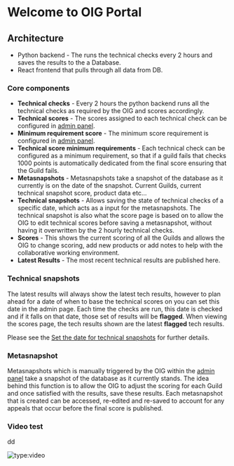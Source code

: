 # Welcome to OIG Portal



## Architecture 

* Python backend - The runs the technical checks every 2 hours and saves the results to the a Database.
* React frontend that pulls through all data from DB.


### Core components

* **Technical checks** - Every 2 hours the python backend runs all the technical checks as required by the OIG and scores accordingly. 
* **Technical scores** - The scores assigned to each technical check can be configured in [admin panel](admin.md). 
* **Minimum requirement score** - The minimum score requirement is configured in [admin panel](admin.md).
* **Technical score minimum requirements** - Each technical check can be configured as a minimum requirement, so that if a guild fails that checks 1000 points is automatically dedicated from the final score ensuring that the Guild fails.
* **Metasnapshots** - Metasnapshots take a snapshot of the database as it currently is on the date of the snapshot. Current Guilds, current technical snapshot score, product data etc...
* **Technical snapshots** - Allows saving the state of technical checks of a specific date, which acts as a input for the metasnapshots. The technical snapshot is also what the score page is based on to allow the OIG to edit technical scores before saving a metasnapshot, without having it overwritten by the 2 hourly technical checks. 
* **Scores** - This shows the current scoring of all the Guilds and allows the OIG to change scoring, add new products or add notes to help with the collaborative working environment.
* **Latest Results** - The most recent technical results are published here. 



### Technical snapshots

The latest results will always show the latest tech results, however to plan ahead for a date of when to base the technical scores on you can set this date in the admin page. Each time the checks are run, this date is checked and if it falls on that date, those set of results will be **flagged**. When viewing the scores page, the tech results shown are the latest **flagged** tech results.

Please see the [Set the date for technical snapshots](admin.md) for further details.

### Metasnapshot

Metasnapshots which is manually triggered by the OIG within the [admin panel](admin.md) take a snapshot of the database as it currently stands. The idea behind this function is to allow the OIG to adjust the scoring for each Guild and once satisfied with the results, save these results. Each metasnapshot that is created can be accessed, re-edited and re-saved to account for any appeals that occur before the final score is published.


### Video test
dd

![type:video](https://www.youtube.com/watch?v=cds4P8bcnsE)


